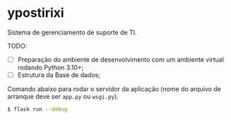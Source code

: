 # ypostirixi

Sistema de gerenciamento de suporte de TI.

TODO:

- [ ] Preparação do ambiente de desenvolvimento com um ambiente virtual rodando Python 3.10+;
- [ ] Estrutura da Base de dados;

Comando abaixo para rodar o servidor da aplicação (nome do arquivo de arranque deve ser `app.py` ou `wsgi.py`).

```sh
$ flask run --debug
```
